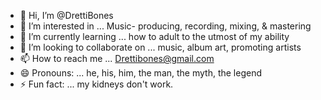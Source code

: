 - 👋 Hi, I’m @DrettiBones
- 👀 I’m interested in ... Music- producing, recording, mixing, & mastering 
- 🌱 I’m currently learning ... how to adult to the utmost of my ability
- 💞️ I’m looking to collaborate on ... music, album art, promoting artists
- 📫 How to reach me ... Drettibones@gmail.com 
- 😄 Pronouns: ... he, his, him, the man, the myth, the legend
- ⚡ Fun fact: ... my kidneys don't work.

<!---
DrettiBones/DrettiBones is a ✨ special ✨ repository because its `README.md` (this file) appears on your GitHub profile.
You can click the Preview link to take a look at your changes.
--->
